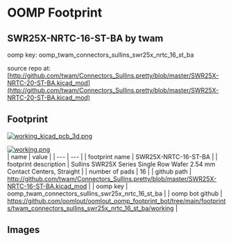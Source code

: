 # OOMP Footprint  
## SWR25X-NRTC-16-ST-BA  by twam  
  
oomp key: oomp_twam_connectors_sullins_swr25x_nrtc_16_st_ba  
  
source repo at: [http://github.com/twam/Connectors_Sullins.pretty/blob/master/SWR25X-NRTC-20-ST-BA.kicad_mod](http://github.com/twam/Connectors_Sullins.pretty/blob/master/SWR25X-NRTC-20-ST-BA.kicad_mod)  
## Footprint  
  
[![working_kicad_pcb_3d.png](working_kicad_pcb_3d_600.png)](working_kicad_pcb_3d.png)  
  
[![working.png](working_600.png)](working.png)  
| name | value | 
| --- | --- | 
| footprint name | SWR25X-NRTC-16-ST-BA | 
| footprint description | Sullins SWR25X Series Single Row Wafer 2.54 mm Contact Centers, Straight | 
| number of pads | 16 | 
| github path | http://github.com/twam/Connectors_Sullins.pretty/blob/master/SWR25X-NRTC-16-ST-BA.kicad_mod | 
| oomp key | oomp_twam_connectors_sullins_swr25x_nrtc_16_st_ba | 
| oomp bot github | https://github.com/oomlout/oomlout_oomp_footprint_bot/tree/main/footprints/twam_connectors_sullins_swr25x_nrtc_16_st_ba/working | 
## Images  
